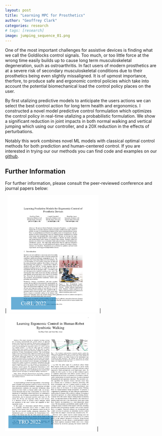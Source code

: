 ```yaml
---
layout: post
title: "Learning MPC for Prosthetics"
author: "Geoffrey Clark"
categories: research
# tags: [research]
image: jumping_sequence_01.png
---
```


One of the most important challenges for assistive devices is finding what we call the Goldilocks control signals. Too much, or too little force at the wrong time easily builds up to cause long term musculoskeletal degeneration, such as ostroarthritis. In fact users of modern prosthetics are at a severe risk of secondary musculoskeletal conditions due to their prosthetics being even slightly missaligned. It is of upmost importance, therfore, to produce safe and ergonomic control policies which take into account the potential biomechanical load the control policy places on the user.

By first utalizing predictive models to anticipate the users actions we can select the best control action for long term health and ergonomics. I constructed a novel model predictive control formulation which optimizes the control policy in real-time utalizing a probabilistic formulation. We show a significant reduction in joint impacts in both normal walking and vertical jumping which using our controller, and a 20X reduction in the effects of perturbations.

Notably this work combines novel ML models with classical optimal control methods for both prediction and human-centered control. If you are interested in trying our our methods you can find code and examples on our [github](https://github.com/ir-lab/intprim).

## Further Information
For further information, please consult the peer-reviewed conference and journal papers below:

| <a href="https://arxiv.org/pdf/2011.07005.pdf"><img src="/assets/img/CoRL2020.png" alt="drawing" width="300"/></a> | <a href="https://ieeexplore.ieee.org/stamp/stamp.jsp?tp=&arnumber=9911994"><img src="/assets/img/TRO2022.png" alt="drawing" width="300"/></a> |



<!-- explain pic and add video gif of jumping -->
<!-- add journal paper hyperlink-->
<!-- link to corl2022 video with pic of video and play button-->